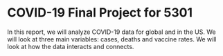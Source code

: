 # COVID-19 Final Project for 5301

In this report, we will analyze COVID-19 data for global and in the US. 
We will look at three main variables: cases, deaths and vaccine rates. 
We will look at how the data interacts and connects.
